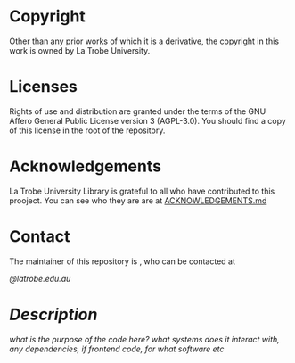 # Copyright

Other than any prior works of which it is a derivative, the copyright in this work is owned by La Trobe University.

# Licenses

Rights of use and distribution are granted under the terms of the GNU Affero General Public License version 3 (AGPL-3.0). You should find a copy of this license in the root of the repository.

# Acknowledgements

La Trobe University Library is grateful to all who have contributed to this prooject. You can see who they are are at [ACKNOWLEDGEMENTS.md](ACKNOWLEDGEMENTS.md)

# Contact

The maintainer of this repository is <Firstname> <Surname>, who can be contacted at <address>@latrobe.edu.au

# Description 

_what is the purpose of the code here? what systems does it interact with, any dependencies, if frontend code, for what software etc_
